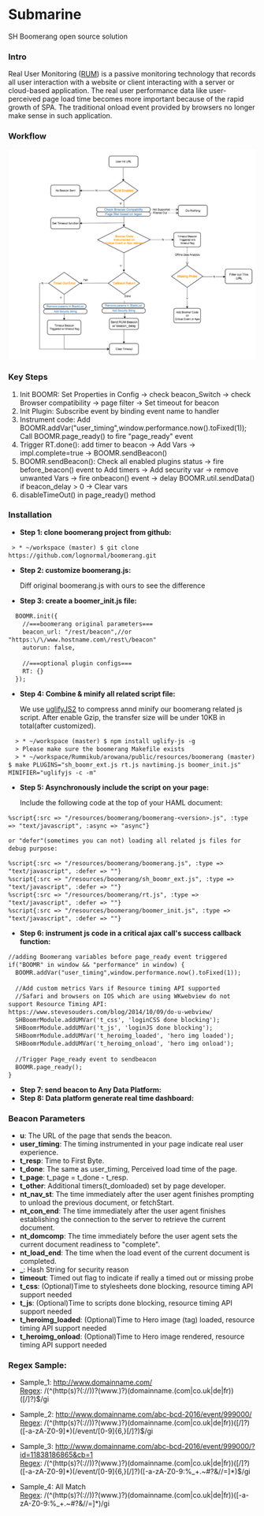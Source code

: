 # Submarine
SH Boomerang open source solution

### Intro
Real User Monitoring ([RUM]) is a passive monitoring technology that records all user interaction with a website or client interacting with a server or cloud-based application. The real user performance data like user-perceived page load time becomes more important because of the rapid growth of SPA. The traditional onload event provided by browsers no longer make sense in such application.

### Workflow
   ![Workflow](rum_workflow.png)  

### Key Steps
1. Init BOOMR: Set Properties in Config -> check beacon_Switch -> check Browser compatibility -> page filter -> Set timeout for beacon
2. Init Plugin: Subscribe event by binding event name to handler
3. Instrument code:
    Add BOOMR.addVar("user_timing",window.performance.now().toFixed(1));
    Call BOOMR.page_ready() to fire "page_ready" event
4. Trigger RT.done(): add timer to beacon -> Add Vars -> impl.complete=true -> BOOMR.sendBeacon()
5. BOOMR.sendBeacon(): Check all enabled plugins status ->  fire before_beacon() event to Add timers -> Add security var -> remove unwanted Vars -> fire onbeacon() event -> delay BOOMR.util.sendData() if beacon_delay > 0 -> Clear vars
6. disableTimeOut() in page_ready() method

### Installation

*  **Step 1: clone boomerang project from github:**

```
 > * ~/workspace (master) $ git clone https://github.com/lognormal/boomerang.git  
```
*  **Step 2: customize boomerang.js:**

    Diff original boomerang.js with ours to see the difference
*  **Step 3: create a boomer_init.js file:**

```
  BOOMR.init({
    //===boomerang original parameters===
    beacon_url: "/rest/beacon",//or "https:\/\/www.hostname.com\/rest\/beacon"
    autorun: false,

    //===optional plugin configs===
    RT: {}
  });
```
*  **Step 4: Combine & minify all related script file:**

    We use [uglifyJS2] to compress annd minify our boomerang related js script. After enable Gzip, the transfer size will be under 10KB in total(after customized).
```
  > * ~/workspace (master) $ npm install uglify-js -g  
  > Please make sure the boomerang Makefile exists
  > * ~/workspace/Rummikub/arowana/public/resources/boomerang (master) $ make PLUGINS="sh_boomr_ext.js rt.js navtiming.js boomer_init.js" MINIFIER="uglifyjs -c -m"
```
*  **Step 5: Asynchronously include the script on your page:**

    Include the following code at the top of your HAML document:
```
%script{:src => "/resources/boomerang/boomerang-<version>.js", :type => "text/javascript", :async => "async"}
```
    or "defer"(sometimes you can not) loading all related js files for debug purpose:  
```
%script{:src => "/resources/boomerang/boomerang.js", :type => "text/javascript", :defer => ""}
%script{:src => "/resources/boomerang/sh_boomr_ext.js", :type => "text/javascript", :defer => ""}
%script{:src => "/resources/boomerang/rt.js", :type => "text/javascript", :defer => ""}
%script{:src => "/resources/boomerang/boomer_init.js", :type => "text/javascript", :defer => ""}
```

*  **Step 6: instrument js code in a critical ajax call's success callback function:**

```
//adding Boomerang variables before page_ready event triggered
if("BOOMR" in window && "performance" in window) {
  BOOMR.addVar("user_timing",window.performance.now().toFixed(1));

  //Add custom metrics Vars if Resource timing API supported
  //Safari and browsers on IOS which are using WKwebview do not support Resource Timing API: https://www.stevesouders.com/blog/2014/10/09/do-u-webview/  
  SHBoomrModule.addUMVar('t_css', 'loginCSS done blocking');  
  SHBoomrModule.addUMVar('t_js', 'loginJS done blocking');  
  SHBoomrModule.addUMVar('t_heroimg_loaded', 'hero img loaded');  
  SHBoomrModule.addUMVar('t_heroimg_onload', 'hero img onload');  

  //Trigger Page_ready event to sendbeacon
  BOOMR.page_ready();
}  
```
*  **Step 7: send beacon to Any Data Platform:**
*  **Step 8: Data platform generate real time dashboard:**  

### Beacon Parameters
* **u**:  The URL of the page that sends the beacon.
* **user_timing**:  The timing instrumented in your page indicate real user experience.
* **t_resp**: Time to First Byte.
* **t_done**: The same as user_timing, Perceived load time of the page.
* **t_page**: t_page = t_done - t_resp.  
* **t_other**: Additional timers(t_domloaded) set by page developer.
* **nt_nav_st**: The time immediately after the user agent finishes prompting to unload the previous document, or fetchStart.
* **nt_con_end**: The time immediately after the user agent finishes establishing the connection to the server to retrieve the current document.
* **nt_domcomp**: The time immediately before the user agent sets the current document readiness to "complete".
* **nt_load_end**: The time when the load event of the current document is completed.
* **_**: Hash String for security reason
* **timeout**: Timed out flag to indicate if really a timed out or missing probe  
* **t_css**: (Optional)Time to stylesheets done blocking, resource timing API support needed  
* **t_js**: (Optional)Time to scripts done blocking, resource timing API support needed  
* **t_heroimg_loaded**: (Optional)Time to Hero image (tag) loaded, resource timing API support needed  
* **t_heroimg_onload**: (Optional)Time to Hero image rendered, resource timing API support needed  

### Regex Sample:  
* Sample_1: http://www.domainname.com/  
[Regex](https://regex101.com/): /(^(http(s)?(:\/\/))?(www\.)?)(domainname.(com|co.uk|de|fr))([\/]?)$/gi

* Sample_2: http://www.domainname.com/abc-bcd-2016/event/999000/  
[Regex](https://regex101.com/): /(^(http(s)?(:\/\/))?(www\.)?)(domainname.(com|co.uk|de|fr))([\/]?)([-a-zA-Z0-9]\*)(\/event\/[0-9]{6,}[\/]?)$/gi

* Sample_3: http://www.domainname.com/abc-bcd-2016/event/999000/?id=11838186865&cb=1  
[Regex](https://regex101.com/): /(^(http(s)?(:\/\/))?(www\.)?)(domainname.(com|co.uk|de|fr))([\/]?)([-a-zA-Z0-9]\*)(\/event\/[0-9]{6,}[\/]?)([-a-zA-Z0-9:%\_\+.~#?&//=]\*)$/gi

* Sample_4: All Match  
[Regex](https://regex101.com/): /(^(http(s)?(:\/\/))?(www\.)?)(domainname.(com|co.uk|de|fr))([-a-zA-Z0-9:%\_\+.~#?&//=]\*)/gi

[Boomerang.js]: https://github.com/lognormal/boomerang/blob/master/boomerang.js
[plugins]: https://github.com/lognormal/boomerang/tree/master/plugins
[uglifyJS2]: https://github.com/mishoo/UglifyJS2
[Custom metrics]: https://speedcurve.com/blog/user-timing-and-custom-metrics/
[RUM]: https://en.wikipedia.org/wiki/Real_user_monitoring
